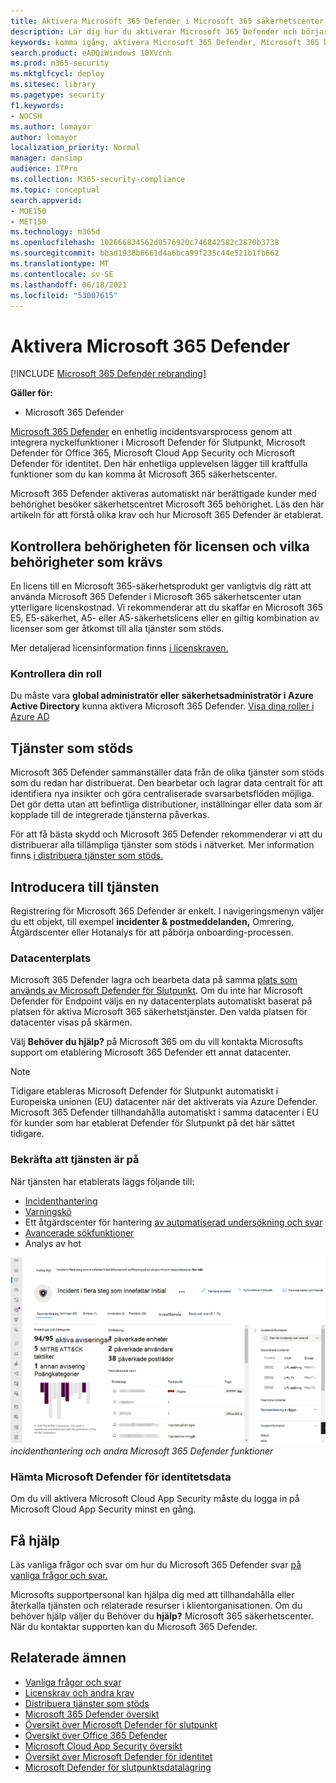 ```yaml
---
title: Aktivera Microsoft 365 Defender i Microsoft 365 säkerhetscenter
description: Lär dig hur du aktiverar Microsoft 365 Defender och börjar integrera dina säkerhetstillbud och -åtgärder.
keywords: komma igång, aktivera Microsoft 365 Defender, Microsoft 365 Defender, M365, säkerhet, dataplats, obligatoriska behörigheter, behörighet för licens, inställningssidan
search.product: eADQiWindows 10XVcnh
ms.prod: m365-security
ms.mktglfcycl: deploy
ms.sitesec: library
ms.pagetype: security
f1.keywords:
- NOCSH
ms.author: lomayor
author: lomayor
localization_priority: Normal
manager: dansimp
audience: ITPro
ms.collection: M365-security-compliance
ms.topic: conceptual
search.appverid:
- MOE150
- MET150
ms.technology: m365d
ms.openlocfilehash: 102666834562d0576920c746842582c2870b3738
ms.sourcegitcommit: bbad1938b6661d4a6bca99f235c44e521b1fb662
ms.translationtype: MT
ms.contentlocale: sv-SE
ms.lasthandoff: 06/18/2021
ms.locfileid: "53007615"
---
```

# <a name="turn-on-microsoft-365-defender"></a>Aktivera Microsoft 365 Defender

[!INCLUDE [Microsoft 365 Defender rebranding](../includes/microsoft-defender.md)]


**Gäller för:**
- Microsoft 365 Defender

[Microsoft 365 Defender](microsoft-365-defender.md) en enhetlig incidentsvarsprocess genom att integrera nyckelfunktioner i Microsoft Defender för Slutpunkt, Microsoft Defender för Office 365, Microsoft Cloud App Security och Microsoft Defender för identitet. Den här enhetliga upplevelsen lägger till kraftfulla funktioner som du kan komma åt Microsoft 365 säkerhetscenter.

Microsoft 365 Defender aktiveras automatiskt när berättigade kunder med behörighet besöker säkerhetscentret Microsoft 365 behörighet. Läs den här artikeln för att förstå olika krav och hur Microsoft 365 Defender är etablerat.

## <a name="check-license-eligibility-and-required-permissions"></a>Kontrollera behörigheten för licensen och vilka behörigheter som krävs

En licens till en Microsoft 365-säkerhetsprodukt ger vanligtvis dig rätt att använda Microsoft 365 Defender i Microsoft 365 säkerhetscenter utan ytterligare licenskostnad. Vi rekommenderar att du skaffar en Microsoft 365 E5, E5-säkerhet, A5- eller A5-säkerhetslicens eller en giltig kombination av licenser som ger åtkomst till alla tjänster som stöds.

Mer detaljerad licensinformation finns [i licenskraven.](prerequisites.md#licensing-requirements)

### <a name="check-your-role"></a>Kontrollera din roll

Du måste vara **global administratör eller** **säkerhetsadministratör i Azure Active Directory** kunna aktivera Microsoft 365 Defender. [Visa dina roller i Azure AD](/azure/active-directory/users-groups-roles/directory-manage-roles-portal)

## <a name="supported-services"></a>Tjänster som stöds

Microsoft 365 Defender sammanställer data från de olika tjänster som stöds som du redan har distribuerat. Den bearbetar och lagrar data centralt för att identifiera nya insikter och göra centraliserade svarsarbetsflöden möjliga. Det gör detta utan att befintliga distributioner, inställningar eller data som är kopplade till de integrerade tjänsterna påverkas.

För att få bästa skydd och Microsoft 365 Defender rekommenderar vi att du distribuerar alla tillämpliga tjänster som stöds i nätverket. Mer information finns [i distribuera tjänster som stöds.](deploy-supported-services.md)

## <a name="onboard-to-the-service"></a>Introducera till tjänsten
Registrering för Microsoft 365 Defender är enkelt. I navigeringsmenyn väljer du ett objekt, till exempel **incidenter & postmeddelanden,** Omrering, Åtgärdscenter eller Hotanalys för att påbörja onboarding-processen.    

### <a name="data-center-location"></a>Datacenterplats

Microsoft 365 Defender lagra och bearbeta data på samma [plats som används av Microsoft Defender för Slutpunkt](/windows/security/threat-protection/microsoft-defender-atp/data-storage-privacy). Om du inte har Microsoft Defender för Endpoint väljs en ny datacenterplats automatiskt baserat på platsen för aktiva Microsoft 365 säkerhetstjänster. Den valda platsen för datacenter visas på skärmen.

Välj **Behöver du hjälp?** på Microsoft 365 om du vill kontakta Microsofts support om etablering Microsoft 365 Defender ett annat datacenter.

> [!NOTE]
> Tidigare etableras Microsoft Defender för Slutpunkt automatiskt i Europeiska unionen (EU) datacenter när det aktiverats via Azure Defender. Microsoft 365 Defender tillhandahålla automatiskt i samma datacenter i EU för kunder som har etablerat Defender för Slutpunkt på det här sättet tidigare.

### <a name="confirm-that-the-service-is-on"></a>Bekräfta att tjänsten är på

När tjänsten har etablerats läggs följande till:

- [Incidenthantering](incidents-overview.md)
- [Varningskö](investigate-alerts.md)
- Ett åtgärdscenter för hantering [av automatiserad undersökning och svar](m365d-autoir.md)
- [Avancerade sökfunktioner](advanced-hunting-overview.md)
- Analys av hot

![Bild av Microsoft 365 säkerhetscenter-navigeringsfönstret med Microsoft 365 Defender funktioner Microsoft 365 säkerhetscenter med ](../../media/overview-incident.png)
 *incidenthantering och andra Microsoft 365 Defender funktioner*

### <a name="getting-microsoft-defender-for-identity-data"></a>Hämta Microsoft Defender för identitetsdata 
Om du vill aktivera Microsoft Cloud App Security måste du logga in på Microsoft Cloud App Security minst en gång.

## <a name="get-assistance"></a>Få hjälp

Läs vanliga frågor och svar om hur du Microsoft 365 Defender svar [på vanliga frågor och svar.](m365d-enable-faq.md)

Microsofts supportpersonal kan hjälpa dig med att tillhandahålla eller återkalla tjänsten och relaterade resurser i klientorganisationen. Om du behöver hjälp väljer du Behöver du **hjälp?** Microsoft 365 säkerhetscenter. När du kontaktar supporten kan du Microsoft 365 Defender.

## <a name="related-topics"></a>Relaterade ämnen

- [Vanliga frågor och svar](m365d-enable-faq.md)
- [Licenskrav och andra krav](prerequisites.md)
- [Distribuera tjänster som stöds](deploy-supported-services.md)
- [Microsoft 365 Defender översikt](microsoft-365-defender.md)
- [Översikt över Microsoft Defender för slutpunkt](../defender-endpoint/microsoft-defender-endpoint.md)
- [Översikt över Office 365 Defender](../office-365-security/defender-for-office-365.md)
- [Microsoft Cloud App Security översikt](/cloud-app-security/what-is-cloud-app-security)
- [Översikt över Microsoft Defender för identitet](/azure-advanced-threat-protection/what-is-atp)
- [Microsoft Defender för slutpunktsdatalagring](../defender-endpoint/data-storage-privacy.md)
